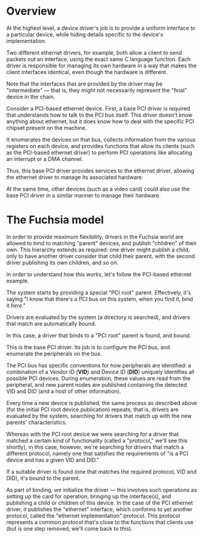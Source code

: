 # Overview

At the highest level, a device driver's job is to provide a uniform interface to
a particular device, while hiding details specific to the device's implementation.

Two different ethernet drivers, for example, both allow a client to send packets
out an interface, using the exact same C language function.
Each driver is responsible for managing its own hardware in a way that makes the
client interfaces identical, even though the hardware is different.

Note that the interfaces that are provided by the driver may be "intermediate" &mdash;
that is, they might not necessarily represent the "final" device in the chain.

Consider a PCI-based ethernet device.
First, a base PCI driver is required that understands how to talk to the PCI bus itself.
This driver doesn't know anything about ethernet, but it does know
how to deal with the specific PCI chipset present on the machine.

It enumerates the devices on that bus, collects information
from the various registers on each device, and provides functions that allow
its clients (such as the PCI-based ethernet driver) to perform PCI operations
like allocating an interrupt or a DMA channel.

Thus, this base PCI driver provides services to the ethernet driver, allowing
the ethernet driver to manage its associated hardware.

At the same time, other devices (such as a video card) could also use the base PCI
driver in a similar manner to manage their hardware.

# The Fuchsia model

In order to provide maximum flexibility, drivers in the Fuchsia world are allowed
to bind to matching "parent" devices, and publish "children" of their own.
This hierarchy extends as required: one driver might publish a child, only to have
another driver consider that child their parent, with the second driver publishing
its own children, and so on.

In order to understand how this works, let's follow the PCI-based ethernet example.

The system starts by providing a special "PCI root" parent.
Effectively, it's saying "I know that there's a PCI bus on this system, when you
find it, bind it *here*."

Drivers are evaluated by the system (a directory is searched), and drivers that
match are automatically bound.

In this case, a driver that binds to a "PCI root" parent is found, and bound.

This is the base PCI driver.
Its job is to configure the PCI bus, and enumerate the peripherals on the bus.

The PCI bus has specific conventions for how peripherals are identified:
a combination of a Vendor ID (**VID**) and Device ID (**DID**) uniquely identifies
all possible PCI devices.
During enumeration, these values are read from the peripheral, and new parent
nodes are published containing the detected VID and DID (and a host of other
information).

Every time a new device is published, the same process as described above (for
the initial PCI root device publication) repeats;
that is, drivers are evaluated by the system, searching for drivers that match
up with the new parents' characteristics.

Whereas with the PCI root device we were searching for a driver that matched
a certain kind of functionality (called a "protocol," we'll see this shortly), in
this case, however, we're searching for drivers that match a different
protocol, namely one that satisfies the requirements of "is a PCI device and
has a given VID and DID."

If a suitable driver is found (one that matches the required protocol, VID and
DID), it's bound to the parent.

As part of binding, we initialize the driver &mdash; this involves such operations
as setting up the card for operation, bringing up the interface(s), and
publishing a child or children of this device.
In the case of the PCI ethernet driver, it publishes the "ethernet" interface,
which conforms to yet another protocol, called the "ethernet implementation" protocol.
This protocol represents a common protocol that's close to the functions that
clients use (but is one step removed; we'll come back to this).

